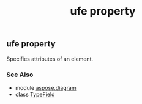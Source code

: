 ﻿---
title: ufe property
second_title: Aspose.Diagram for Python via .NET API References
description: 
type: docs
weight: 40
url: /python-net/aspose.diagram/typefield/ufe/
is_root: false
---

## ufe property


Specifies attributes of an element.

### See Also
* module [aspose.diagram](../../)
* class [TypeField](/diagram/python-net/aspose.diagram/typefield)
